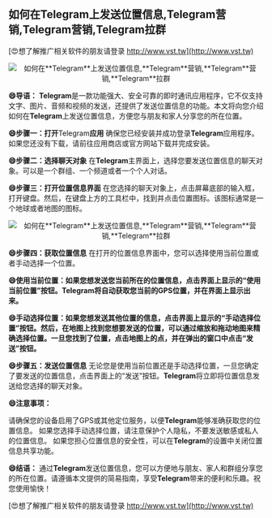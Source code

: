 ## **如何在**Telegram**上发送位置信息,**Telegram**营销,**Telegram**营销,**Telegram**拉群**

[😍想了解推广相关软件的朋友请登录 http://www.vst.tw](http://www.vst.tw)

 <center><img src="https://vst.tw/MP4/tuiguang/png/5.png" alt="如何在**Telegram**上发送位置信息,**Telegram**营销,**Telegram**营销,**Telegram**拉群"></center>

**😄导语：**
**Telegram**是一款功能强大、安全可靠的即时通讯应用程序，它不仅支持文字、图片、音频和视频的发送，还提供了发送位置信息的功能。本文将向您介绍如何在**Telegram**上发送位置信息，方便您与朋友和家人分享您的所在位置。

**😄步骤一：打开**Telegram**应用**
确保您已经安装并成功登录**Telegram**应用程序。如果您还没有下载，请前往应用商店或官方网站下载并完成安装。

**😄步骤二：选择聊天对象**
在**Telegram**主界面上，选择您要发送位置信息的聊天对象。可以是一个群组、一个频道或者一个个人对话。

**😄步骤三：打开位置信息界面**
在您选择的聊天对象上，点击屏幕底部的输入框，打开键盘。然后，在键盘上方的工具栏中，找到并点击位置图标。该图标通常是一个地球或者地图的图标。

 <center><img src="https://vst.tw/MP4/tuiguang/png/8.png" alt="如何在**Telegram**上发送位置信息,**Telegram**营销,**Telegram**营销,**Telegram**拉群"></center>

**😄步骤四：获取位置信息**
在打开的位置信息界面中，您可以选择使用当前位置或者手动选择一个位置。

**😄使用当前位置：如果您想发送您当前所在的位置信息，点击界面上显示的“使用当前位置”按钮。**Telegram**将自动获取您当前的GPS位置，并在界面上显示出来。**

**😄手动选择位置：如果您想发送其他位置的信息，点击界面上显示的“手动选择位置”按钮。然后，在地图上找到您想要发送的位置，可以通过缩放和拖动地图来精确选择位置。一旦您找到了位置，点击地图上的点，并在弹出的窗口中点击“发送”按钮。**

**😄步骤五：发送位置信息**
无论您是使用当前位置还是手动选择位置，一旦您确定了要发送的位置信息，点击界面上的“发送”按钮。**Telegram**将立即将位置信息发送给您选择的聊天对象。

**😄注意事项：**

请确保您的设备启用了GPS或其他定位服务，以便**Telegram**能够准确获取您的位置信息。
如果您选择手动选择位置，请注意保护个人隐私，不要发送敏感或私人的位置信息。
如果您担心位置信息的安全性，可以在**Telegram**的设置中关闭位置信息共享功能。

**😄结语：**
通过**Telegram**发送位置信息，您可以方便地与朋友、家人和群组分享您的所在位置。请遵循本文提供的简易指南，享受**Telegram**带来的便利和乐趣。祝您使用愉快！

[😍想了解推广相关软件的朋友请登录 http://www.vst.tw](http://www.vst.tw)




